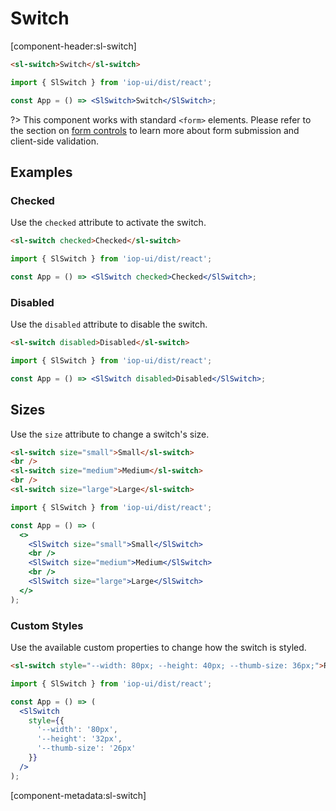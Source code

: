 # Switch

[component-header:sl-switch]

```html preview
<sl-switch>Switch</sl-switch>
```

```jsx react
import { SlSwitch } from 'iop-ui/dist/react';

const App = () => <SlSwitch>Switch</SlSwitch>;
```

?> This component works with standard `<form>` elements. Please refer to the section on [form controls](/getting-started/form-controls) to learn more about form submission and client-side validation.

## Examples

### Checked

Use the `checked` attribute to activate the switch.

```html preview
<sl-switch checked>Checked</sl-switch>
```

```jsx react
import { SlSwitch } from 'iop-ui/dist/react';

const App = () => <SlSwitch checked>Checked</SlSwitch>;
```

### Disabled

Use the `disabled` attribute to disable the switch.

```html preview
<sl-switch disabled>Disabled</sl-switch>
```

```jsx react
import { SlSwitch } from 'iop-ui/dist/react';

const App = () => <SlSwitch disabled>Disabled</SlSwitch>;
```

## Sizes

Use the `size` attribute to change a switch's size.

```html preview
<sl-switch size="small">Small</sl-switch>
<br />
<sl-switch size="medium">Medium</sl-switch>
<br />
<sl-switch size="large">Large</sl-switch>
```

```jsx react
import { SlSwitch } from 'iop-ui/dist/react';

const App = () => (
  <>
    <SlSwitch size="small">Small</SlSwitch>
    <br />
    <SlSwitch size="medium">Medium</SlSwitch>
    <br />
    <SlSwitch size="large">Large</SlSwitch>
  </>
);
```

### Custom Styles

Use the available custom properties to change how the switch is styled.

```html preview
<sl-switch style="--width: 80px; --height: 40px; --thumb-size: 36px;">Really big</sl-switch>
```

```jsx react
import { SlSwitch } from 'iop-ui/dist/react';

const App = () => (
  <SlSwitch
    style={{
      '--width': '80px',
      '--height': '32px',
      '--thumb-size': '26px'
    }}
  />
);
```

[component-metadata:sl-switch]
